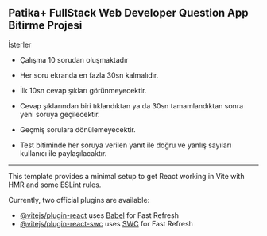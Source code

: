 

Patika+ FullStack Web Developer Question App Bitirme Projesi
-




İsterler


* Çalışma 10 sorudan oluşmaktadır

* Her soru ekranda en fazla 30sn kalmalıdır.

* İlk 10sn cevap şıkları görünmeyecektir.

* Cevap şıklarından biri tıklandıktan ya da 30sn tamamlandıktan sonra yeni soruya geçilecektir.

* Geçmiş sorulara dönülemeyecektir.

* Test bitiminde her soruya verilen yanıt ile doğru ve yanlış sayıları kullanıcı ile paylaşılacaktır.


----

This template provides a minimal setup to get React working in Vite with HMR and some ESLint rules.

Currently, two official plugins are available:

- [@vitejs/plugin-react](https://github.com/vitejs/vite-plugin-react/blob/main/packages/plugin-react/README.md) uses [Babel](https://babeljs.io/) for Fast Refresh
- [@vitejs/plugin-react-swc](https://github.com/vitejs/vite-plugin-react-swc) uses [SWC](https://swc.rs/) for Fast Refresh

